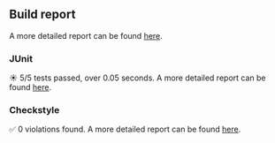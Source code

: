 ## Build report

A more detailed report can be found [here](https://my-jenkins-instance/job/build/130/).

### JUnit

:sunny: 5/5 tests passed, over 0.05 seconds. A more detailed report can be found [here](https://my-jenkins-instance/job/build/130/testReport/).

### Checkstyle

:white_check_mark: 0 violations found. A more detailed report can be found [here](https://my-jenkins-instance/job/build/130/checkstyleResult/).

